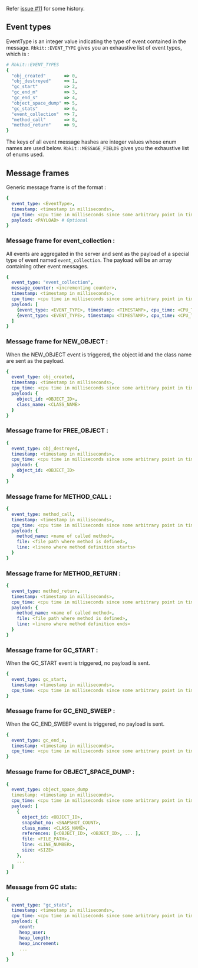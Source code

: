 Refer [issue #11](https://github.com/code-mancers/rbkit/issues/11) for some history.

## Event types

EventType is an integer value indicating the type of event
contained in the message. `Rbkit::EVENT_TYPE`
gives you an exhaustive list of event types, which is :

```ruby
# Rbkit::EVENT_TYPES
{
  "obj_created"       => 0,
  "obj_destroyed"     => 1,
  "gc_start"          => 2,
  "gc_end_m"          => 3,
  "gc_end_s"          => 4,
  "object_space_dump" => 5,
  "gc_stats"          => 6,
  "event_collection"  => 7,
  "method_call"       => 8,
  "method_return"     => 9,
}
```

The keys of all event message hashes are integer values whose enum names
are used below. `Rbkit::MESSAGE_FIELDS` gives you the exhaustive list of
enums used.

## Message frames

Generic message frame is of the format :

```yaml
{
  event_type: <EventType>,
  timestamp: <timestamp in milliseconds>,
  cpu_time: <cpu time in milliseconds since some arbitrary point in time>,
  payload: <PAYLOAD> # Optional
}
```

### Message frame for event_collection :

All events are aggregated in the server and sent as the payload of a special
type of event named `event_collection`. The payload will be an array containing
other event messages.

```yaml
{
  event_type: "event_collection",
  message_counter: <incrementing counter>,
  timestamp: <timestamp in milliseconds>,
  cpu_time: <cpu time in milliseconds since some arbitrary point in time>,
  payload: [
    {event_type: <EVENT_TYPE>, timestamp: <TIMESTAMP>, cpu_time: <CPU_TIME>, payload: <PAYLOAD>},
    {event_type: <EVENT_TYPE>, timestamp: <TIMESTAMP>, cpu_time: <CPU_TIME>, payload: <PAYLOAD>}
  ]
}
```

### Message frame for NEW_OBJECT :

When the NEW_OBJECT event is triggered, the object id and the class name
are sent as the payload.

```yaml
{
  event_type: obj_created,
  timestamp: <timestamp in milliseconds>,
  cpu_time: <cpu time in milliseconds since some arbitrary point in time>,
  payload: {
    object_id: <OBJECT_ID>,
    class_name: <CLASS_NAME>
  }
}
```

### Message frame for FREE_OBJECT :

```yaml
{
  event_type: obj_destroyed,
  timestamp: <timestamp in milliseconds>,
  cpu_time: <cpu time in milliseconds since some arbitrary point in time>,
  payload: {
    object_id: <OBJECT_ID>
  }
}
```

### Message frame for METHOD_CALL :

```yaml
{
  event_type: method_call,
  timestamp: <timestamp in milliseconds>,
  cpu_time: <cpu time in milliseconds since some arbitrary point in time>,
  payload: {
    method_name: <name of called method>,
    file: <file path where method is defined>,
    line: <lineno where method definition starts>
  }
}
```

### Message frame for METHOD_RETURN :

```yaml
{
  event_type: method_return,
  timestamp: <timestamp in milliseconds>,
  cpu_time: <cpu time in milliseconds since some arbitrary point in time>,
  payload: {
    method_name: <name of called method>,
    file: <file path where method is defined>,
    line: <lineno where method definition ends>
  }
}
```

### Message frame for GC_START :

When the GC_START event is triggered, no payload is sent.

```yaml
{
  event_type: gc_start,
  timestamp: <timestamp in milliseconds>,
  cpu_time: <cpu time in milliseconds since some arbitrary point in time>
}
```

### Message frame for GC_END_SWEEP :

When the GC_END_SWEEP event is triggered, no payload is sent.

```yaml
{
  event_type: gc_end_s,
  timestamp: <timestamp in milliseconds>,
  cpu_time: <cpu time in milliseconds since some arbitrary point in time>
}
```

### Message frame for OBJECT_SPACE_DUMP :

```yaml
{
  event_type: object_space_dump
  timestamp: <timestamp in milliseconds>,
  cpu_time: <cpu time in milliseconds since some arbitrary point in time>,
  payload: [
    {
      object_id: <OBJECT_ID>,
      snapshot_no: <SNAPSHOT_COUNT>,
      class_name: <CLASS_NAME>,
      references: [<OBJECT_ID>, <OBJECT_ID>, ... ],
      file: <FILE_PATH>,
      line: <LINE_NUMBER>,
      size: <SIZE>
    },
    ...
  ]
}
```

### Message from GC stats:

```yaml
{
  event_type: "gc_stats",
  timestamp: <timestamp in milliseconds>,
  cpu_time: <cpu time in milliseconds since some arbitrary point in time>,
  payload: {
     count:
     heap_user:
     heap_length:
     heap_increment:
     ...
  }
}
```
